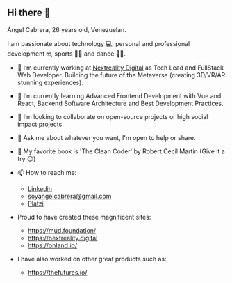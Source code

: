 ## Hi there 👋

Ángel Cabrera, 26 years old, Venezuelan.

I am passionate about technology 💻, personal and professional development 🤓, sports 🏋🏽 and dance 🕺🏽.

- 🔭 I’m currently working at [Nextreality Digital](https://www.nextreality.digital) as Tech Lead and FullStack Web Developer. Building the future of the Metaverse (creating 3D/VR/AR stunning experiences).
- 🌱 I’m currently learning Advanced Frontend Development with Vue and React, Backend Software Architecture and Best Development Practices.
- 👯 I’m looking to collaborate on open-source projects or high social impact projects.
- 💬 Ask me about whatever you want, I'm open to help or share.
- 📖 My favorite book is 'The Clean Coder' by Robert Cecil Martin (Give it a try 😉)

- 📫 How to reach me:
  * [Linkedin](https://www.linkedin.com/in/angel-cabrera/)
  * [soyangelcabrera@gmail.com](mailto:soyangelcabrera@gmail.com)
  * [Platzi](https://www.platzi.com/@iangelcabrera)

- Proud to have created these magnificent sites:
  * https://mud.foundation/
  * https://nextreality.digital
  * https://onland.io/

- I have also worked on other great products such as:
  * https://thefutures.io/

<!--
**AngelCabrera/angelcabrera** is a ✨ _special_ ✨ repository because its `README.md` (this file) appears on your GitHub profile.

Here are some ideas to get you started:

- 🔭 I’m currently working on ...
- 🌱 I’m currently learning ...
- 👯 I’m looking to collaborate on ...
- 🤔 I’m looking for help with ...
- 💬 Ask me about ...
- 📫 How to reach me: ...
- 😄 Pronouns: ...
- ⚡ Fun fact: ...
-->
